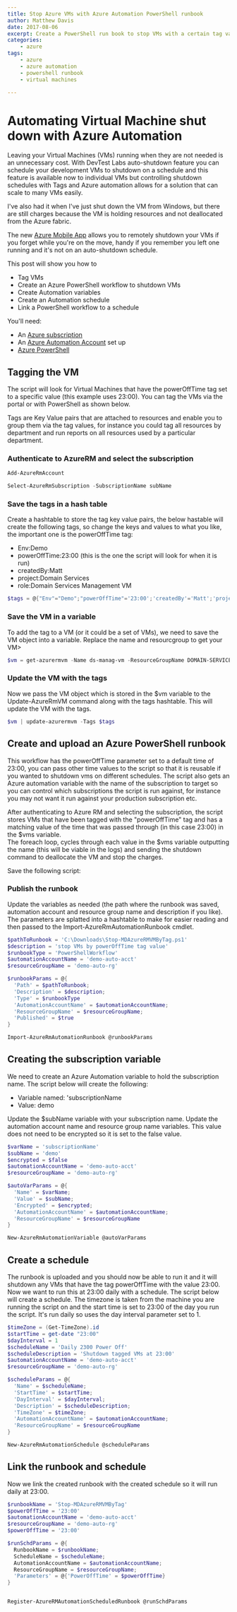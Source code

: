 ```yaml
---
title: Stop Azure VMs with Azure Automation PowerShell runbook
author: Matthew Davis
date: 2017-08-06
excerpt: Create a PowerShell run book to stop VMs with a certain tag value to automatically stop Azure VMs
categories: 
    - azure
tags:
    - azure
    - azure automation
    - powershell runbook
    - virtual machines

---
```


# Automating Virtual Machine shut down with Azure Automation
Leaving your Virtual Machines (VMs) running when they are not needed is an unnecessary cost. With DevTest Labs auto-shutdown feature you can schedule your development VMs to shutdown on a schedule and this feature is available now to individual VMs but controlling shutdown schedules with Tags and Azure automation allows for a solution that can scale to many VMs easily.

I've also had it when I've just shut down the VM from Windows, but there are still charges because the VM is holding resources and not deallocated from the Azure fabric.

The new [Azure Mobile App] allows you to remotely shutdown your VMs if you forget while you're on the move, handy if you remember you left one running and it's not on an auto-shutdown schedule.

This post will show you how to
- Tag VMs
- Create an Azure PowerShell workflow to shutdown VMs
- Create Automation variables
- Create an Automation schedule
- Link a PowerShell workflow to a schedule

You'll need:
- An [Azure subscription]
- An [Azure Automation Account] set up
- [Azure PowerShell]

## Tagging the VM

The script will look for Virtual Machines that have the powerOffTime tag set to a specific value (this example uses 23:00).
You can tag the VMs via the portal or with PowerShell as shown below.

Tags are Key Value pairs that are attached to resources and enable you to group them via the tag values, for instance you could tag all resources by department and run reports on all resources used by a particular department.

### Authenticate to AzureRM and select the subscription

```PowerShell
Add-AzureRmAccount
```

```PowerShell
Select-AzureRmSubscription -SubscriptionName subName
```

### Save the tags in a hash table
Create a hashtable to store the tag key value pairs, the below hastable will create the following tags, so change the keys and values to what you like, the important one is the powerOffTime tag:
- Env:Demo
- powerOffTime:23:00 (this is the one the script will look for when it is run)
- createdBy:Matt
- project:Domain Services
- role:Domain Services Management VM

```powershell
$tags = @{"Env"="Demo";"powerOffTime"='23:00';'createdBy'='Matt';'project'='Domain Services';'role'='Domain Services Management VM'}
```

### Save the VM in a variable
To add the tag to a VM (or it could be a set of VMs), we need to save the VM object into a variable. Replace the name and resourcgroup to get your VM>

```powershell
$vm = get-azurermvm -Name ds-manag-vm -ResourceGroupName DOMAIN-SERVICES-RG
```


### Update the VM with the tags
Now we pass the VM object which is stored in the $vm variable to the Update-AzureRmVM command along with the tags hashtable. This will update the VM with the tags.

```powershell
$vm | update-azurermvm -Tags $tags
```

## Create and upload an Azure PowerShell runbook
This workflow has the powerOffTime parameter set to a default time of 23:00, you can pass other time values to the script so that it is reusable if you wanted to shutdown vms on different schedules. 
The script also gets an Azure automation variable with the name of the subscription to target so you can control which subscriptions the script is run against, for instance you may not want it run against your production subscription etc.

After authenticating to Azure RM and selecting the subscription, the script stores VMs that have been tagged with the "powerOffTime" tag and has a matching value of the time that was passed through (in this case 23:00) in the $vms variable.  
The foreach loop, cycles through each value in the $vms variable outputting the name (this will be viable in the logs) and sending the shutdown command to deallocate the VM and stop the charges.

Save the following script:

<script src="https://gist.github.com/MatthewJDavis/f982af8f4cf9a4632b447a71d356a9e5.js"></script>

### Publish the runbook
Update the variables as needed (the path where the runbook was saved, automation account and resource group name and description if you like).
The parameters are splatted into a hashtable to make for easier reading and then passed to the Import-AzureRmAutomationRunbook cmdlet. 


```powershell
$pathToRunbook = 'C:\Downloads\Stop-MDAzureRMVMByTag.ps1'
$description = 'stop VMs by powerOffTime tag value'
$runbookType = 'PowerShellWorkflow'
$automationAccountName = 'demo-auto-acct'
$resourceGroupName = 'demo-auto-rg'

$runbookParams = @{
  'Path' = $pathToRunbook;
  'Description' = $description;
  'Type' = $runbookType
  'AutomationAccountName' = $automationAccountName;
  'ResourceGroupName' = $resourceGroupName;
  'Published' = $true 
}

Import-AzureRmAutomationRunbook @runbookParams
```

## Creating the subscription variable 
We need to create an Azure Automation variable to hold the subscription name. The script below will create the following:

- Variable named: 'subscriptionName
- Value: demo

Update the $subName variable with your subscription name. Update the automation account name and resource group name variables. This value does not need to be encrypted so it is set to the false value.

```powershell
$varName = 'subscriptionName'
$subName = 'demo'
$encrypted = $false
$automationAccountName = 'demo-auto-acct'
$resourceGroupName = 'demo-auto-rg'

$autoVarParams = @{
  'Name' = $varName;
  'Value' = $subName;
  'Encrypted' = $encrypted;
  'AutomationAccountName' = $automationAccountName;
  'ResourceGroupName' = $resourceGroupName
}

New-AzureRmAutomationVariable @autoVarParams
```

## Create a schedule
The runbook is uploaded and you should now be able to run it and it will shutdown any VMs that have the tag powerOffTime with the value 23:00. Now we want to run this at 23:00 daily with a schedule.
The script below will create a schedule. The timezone is taken from the machine you are running the script on and the start time is set to 23:00 of the day you run the script.
It's run daily so uses the day interval parameter set to 1.

```powershell
$timeZone = (Get-TimeZone).id
$startTime = get-date "23:00"
$dayInterval = 1
$scheduleName = 'Daily 2300 Power Off'
$scheduleDescription = 'Shutdown tagged VMs at 23:00'
$automationAccountName = 'demo-auto-acct'
$resourceGroupName = 'demo-auto-rg'

$scheduleParams = @{
  'Name' = $scheduleName;
  'StartTime' = $startTime;
  'DayInterval' = $dayInterval;
  'Description' = $scheduleDescription;
  'TimeZone' = $timeZone;
  'AutomationAccountName' = $automationAccountName;
  'ResourceGroupName' = $resourceGroupName 
}

New-AzureRmAutomationSchedule @scheduleParams
```

## Link the runbook and schedule
Now we link the created runbook with the created schedule so it will run daily at 23:00.

```powershell
$runbookName = 'Stop-MDAzureRMVMByTag'
$powerOffTime = '23:00'
$automationAccountName = 'demo-auto-acct'
$resourceGroupName = 'demo-auto-rg'
$powerOffTime = '23:00'

$runSchdParams = @{
  RunbookName = $runbookName;
  ScheduleName = $scheduleName;
  AutomationAccountName = $automationAccountName;
  ResourceGroupName = $resourceGroupName;
  'Parameters' = @{'PowerOffTime' = $powerOffTime}
}


Register-AzureRMAutomationScheduledRunbook @runSchdParams
```

[Azure Mobile App]: https://azure.microsoft.com/en-gb/features/azure-portal/mobile-app/
[Azure Subscription]: https://azure.microsoft.com/en-gb/free/
[Azure Automation Account]: https://docs.microsoft.com/en-us/azure/automation/automation-create-standalone-account
[Azure PowerShell]: https://docs.microsoft.com/en-us/powershell/azure/overview